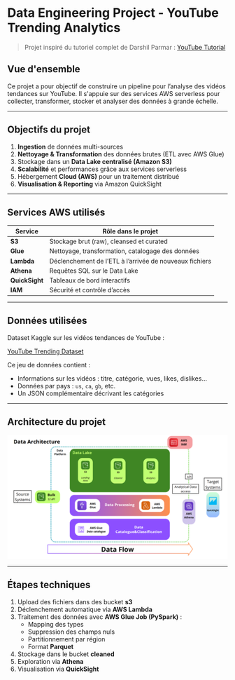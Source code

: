 #  Data Engineering Project - YouTube Trending Analytics

> Projet inspiré du tutoriel complet de Darshil Parmar : [YouTube Tutorial](https://youtu.be/yZKJFKu49Dk)

##  Vue d'ensemble

Ce projet a pour objectif de construire un pipeline pour l’analyse des vidéos tendances sur YouTube. Il s'appuie sur des services AWS serverless pour collecter, transformer, stocker et analyser des données à grande échelle.

---
##  Objectifs du projet

1. **Ingestion** de données multi-sources
2. **Nettoyage & Transformation** des données brutes (ETL avec AWS Glue)
3. Stockage dans un **Data Lake centralisé (Amazon S3)**
4. **Scalabilité** et performances grâce aux services serverless
5. Hébergement **Cloud (AWS)** pour un traitement distribué
6. **Visualisation & Reporting** via Amazon QuickSight

---

##  Services AWS utilisés

| Service         | Rôle dans le projet                                  |
|-----------------|-------------------------------------------------------|
| **S3**          | Stockage brut (raw), cleansed et curated              |
| **Glue**        | Nettoyage, transformation, catalogage des données     |
| **Lambda**      | Déclenchement de l’ETL à l’arrivée de nouveaux fichiers |
| **Athena**      | Requêtes SQL sur le Data Lake                         |
| **QuickSight**  | Tableaux de bord interactifs                          |
| **IAM**         | Sécurité et contrôle d’accès                          |

---

##  Données utilisées

Dataset Kaggle sur les vidéos tendances de YouTube :

 [YouTube Trending Dataset](https://www.kaggle.com/datasets/datasnaek/youtube-new)

Ce jeu de données contient :
- Informations sur les vidéos : titre, catégorie, vues, likes, dislikes...
- Données par pays : `us`, `ca`, `gb`, etc.
- Un JSON complémentaire décrivant les catégories

---

##  Architecture du projet

![Architecture](Architecture.png)

---

##  Étapes techniques

1. Upload des fichiers dans des bucket **s3**
2. Déclenchement automatique via **AWS Lambda**
3. Traitement des données avec **AWS Glue Job (PySpark)** :
   - Mapping des types
   - Suppression des champs nuls
   - Partitionnement par région
   - Format **Parquet**
4. Stockage dans le bucket **cleaned**
5. Exploration via **Athena**
6. Visualisation via **QuickSight**
